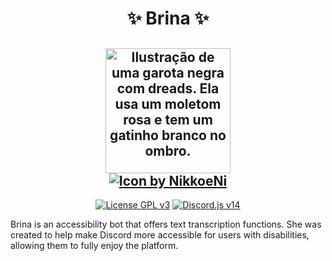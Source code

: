<h1 align="center">
✨ Brina ✨
</h1>

<h2 align="center">
<img alt="Ilustração de uma garota negra com dreads. Ela usa um moletom rosa e tem um gatinho branco no ombro." width=200 src="https://user-images.githubusercontent.com/92398466/227223245-3e890f87-26cb-45d8-a091-9623b6390b71.jpg">
<br>
<a href="https://twitter.com/NikkoeNi"><img alt="Icon by NikkoeNi" src="https://img.shields.io/twitter/follow/NikkoeNi?label=Icon%20by%3A%20%40NikkoeNi&style=social"></a>
</h2>

<p align="center">
  <a href="https://github.com/BrinaTheBot/brina/blob/main/LICENSE"><img alt="License GPL v3" src="https://img.shields.io/github/license/BrinaTheBot/brina"></a> 
  <a href="https://github.com/discordjs/discord.js"><img alt="Discord.js v14" src="https://img.shields.io/badge/Discord.js-v14-7289da?&logo=discord&logoColor=white"><a/>
</p>

Brina is an accessibility bot that offers text transcription functions. She was created to help make Discord more accessible for users with disabilities, allowing them to fully enjoy the platform.
